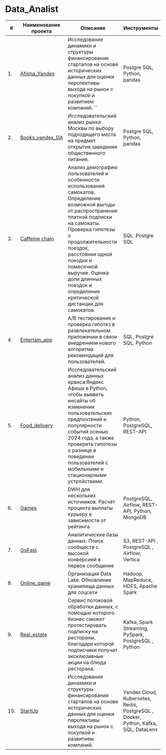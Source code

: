 # Data_Analist



| #        | Наименование проекта                                                                                                                                                     | Описание                                                                                                                                                                                                                                                                                                                                                                                                      | Инструменты                                                              |
| -------- | ------------------------------------------------------------------------------------------------------------------------------------------------------------------------------------------- | --------------------------------------------------------------------------------------------------------------------------------------------------------------------------------------------------------------------------------------------------------------------------------------------------------------------------------------------------------------------------------------------------------------------- | ----------------------------------------------------------------------------------- |
| 1.       | [Afisha_Yandex](https://github.com/dalv119/Data_Analist/tree/main/Afisha_Yandex)                                                                                                                            | Исследование динамики и структуры финансирования стартапов на основе исторических данных для оценки перспективы выхода на рынок с покупкой и развитием компаний. ``                                                                                                                                                                                                                                                                                    | Postgre SQL, Python, pandas                                   |
| 2. | [Books_yandex_DA](https://github.com/dalv119/Data_Analist/tree/main/Books_yandex_DA)                                                                                                                           | Исследовательский анализ рынка Москвы по выбору подходящего места на предмет открытия заведения общественного питания.                                                                    | Postgre SQL, Python, pandas                                   |
| 3.       | [Caffeine chain](https://github.com/dalv119/Data_Analist/tree/main/Caffeine%20chain)                                                                                                                              | Анализ демографию пользователей и особенности использования самокатов. Определение возможной выгоды от распространения платной подписки на самокаты. Проверка гипотезы о продолжительности поездок, расстоянии одной поездки и помесячной выручке. Оценка доли длинных поездок и определение критической дистанции для самокатов.                                                                                                                                                                                                                                                            | SQL, Postgre SQL                                                                   |
| 4.       | [Entertain_app](https://github.com/dalv119/Data_Analist/tree/main/Entertain_app)                                                                                                          | А/В тестирование и проверка гипотез в развлекательном приложении в связи внедрением нового алгоритма рекомендаций для пользователей.                                                                                                                                                                                                                                                                                                                                  | SQL, Postgre SQL, Python                                                           |
| 5.       | [Food_delivery](https://github.com/dalv119/Data_Analist/tree/main/Food_delivery)                                                                                  | Исследовательский анализ данных ервиса Яндекс Афиша в Python, чтобы выявить инсайты об изменении пользовательских предпочтений и популярности событий осенью 2024 года, а также проверить гипотезы о разнице в поведении пользователей с мобильными и стационарными устройствами. | Python, PostgreSQL, REST-API                                          |
| 6.       | [Games](https://github.com/dalv119/Data_Analist/tree/main/Games)                                                                                                   | DWH для нескольких источников. Расчёт процента выплаты курьеру в зависимости от рейтинга                                                                                                                                                                                                                                                     | PostgreSQL, Airflow, REST-API, Python, MongoDB                                    |
| 7.       | [GoFast](https://github.com/dalv119/Data_Analist/tree/main/GoFast) | Аналитические базы данных. Поиск сообществ с высокой конверсией в первое сообщение                                                                                                                                                                                                                                                            | S3, REST-API , PostgreSQL , Airflow, Vertica                                    |
| 8.       | [Online_game](https://github.com/dalv119/Data_Analist/tree/main/Online_game)                                                             | Организация Data Lake. Обновление хранилища данных для соцсети                                                                                                                                                                                                                                                                                                         | Hadoop, MapReduce, HDFS, Apache Spark                                               |
| 9.       | [Real_estate](https://github.com/dalv119/Data_Analist/tree/main/Real_estate)                                                                   | Сервис потоковой обработки данных, с помощью которого бизнес сможет протестировать  подписку на рестораны, благодаря которой подписчики получат эксклюзивные акции на блюда ресторана.                                                                  | Kafka, Spark Streaming, PySpark, PostgreSQL , Python                              |
| 10.      | [StartUp](https://github.com/dalv119/Data_Analist/tree/main/StartUp)                                              | Исследование динамики и структуры финансирования стартапов на основе исторических данных для оценки перспективы выхода на рынок с покупкой и развитием компаний.                                                                                             | Yandex Cloud, Kubernetes, Redis, PostgreSQL , Docker, Python, Kafka, SQL, DataLens |

